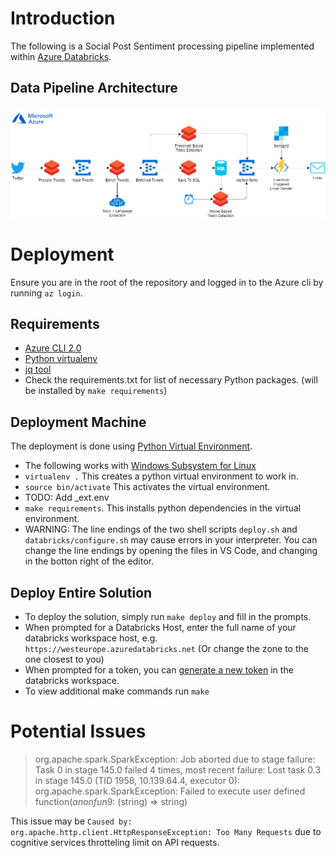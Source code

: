 # Introduction

The following is a Social Post Sentiment processing pipeline implemented within [Azure Databricks](https://azure.microsoft.com/en-au/services/databricks/). 

## Data Pipeline Architecture
![Pipelin Architecture](/docs/SocialPipeline.png)

# Deployment

Ensure you are in the root of the repository and logged in to the Azure cli by running `az login`.

## Requirements

- [Azure CLI 2.0](https://azure.github.io/projects/clis/)
- [Python virtualenv](http://docs.python-guide.org/en/latest/dev/virtualenvs/) 
- [jq tool](https://stedolan.github.io/jq/download/)
- Check the requirements.txt for list of necessary Python packages. (will be installed by `make requirements`)

## Deployment Machine
The deployment is done using [Python Virtual Environment](https://docs.python-guide.org/dev/virtualenvs/).

- The following works with [Windows Subsystem for Linux](https://docs.microsoft.com/en-us/windows/wsl/install-win10)
- `virtualenv .`  This creates a python virtual environment to work in.
- `source bin/activate`  This activates the virtual environment.
- TODO: Add _ext.env
- `make requirements`. This installs python dependencies in the virtual environment.
- WARNING: The line endings of the two shell scripts `deploy.sh` and `databricks/configure.sh` may cause errors in your interpreter. You can change the line endings by opening the files in VS Code, and changing in the botton right of the editor.

## Deploy Entire Solution

- To deploy the solution, simply run `make deploy` and fill in the prompts.
- When prompted for a Databricks Host, enter the full name of your databricks workspace host, e.g. `https://westeurope.azuredatabricks.net`  (Or change the zone to the one closest to you)
- When prompted for a token, you can [generate a new token](https://docs.databricks.com/api/latest/authentication.html) in the databricks workspace.
- To view additional make commands run `make`

# Potential Issues

> org.apache.spark.SparkException: Job aborted due to stage failure: Task 0 in stage 145.0 failed 4 times, most recent failure: Lost task 0.3 in stage 145.0 (TID 1958, 10.139.64.4, executor 0): org.apache.spark.SparkException: Failed to execute user defined function($anonfun$9: (string) => string)

This issue may be `Caused by: org.apache.http.client.HttpResponseException: Too Many Requests` due to cognitive services throtteling limit on API requests.
